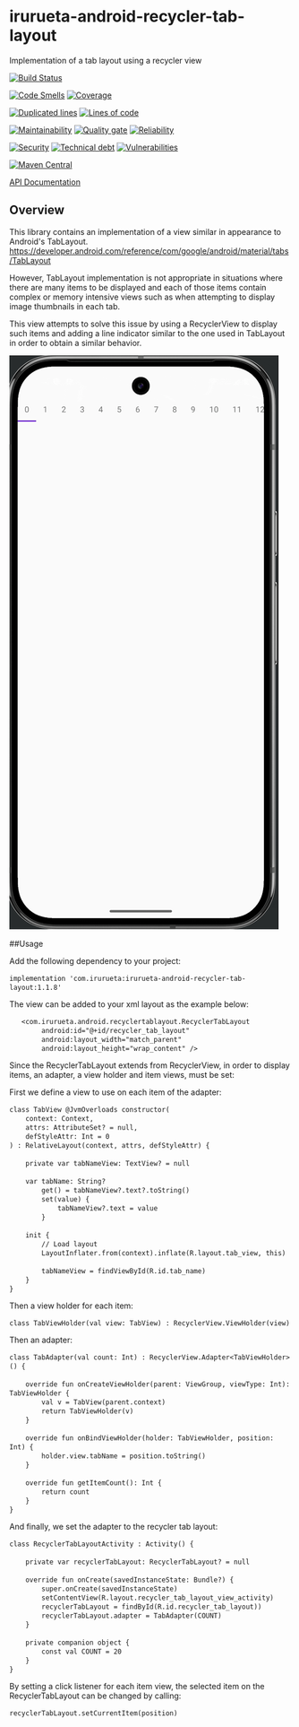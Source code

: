 # irurueta-android-recycler-tab-layout
Implementation of a tab layout using a recycler view

[![Build Status](https://github.com/albertoirurueta/irurueta-android-recycler-tab-layout/actions/workflows/main.yml/badge.svg)](https://github.com/albertoirurueta/irurueta-android-recycler-tab-layout/actions)

[![Code Smells](https://sonarcloud.io/api/project_badges/measure?project=albertoirurueta_irurueta-android-recycler-tab-layout&metric=code_smells)](https://sonarcloud.io/dashboard?id=albertoirurueta_irurueta-android-recycler-tab-layout)
[![Coverage](https://sonarcloud.io/api/project_badges/measure?project=albertoirurueta_irurueta-android-recycler-tab-layout&metric=coverage)](https://sonarcloud.io/dashboard?id=albertoirurueta_irurueta-android-recycler-tab-layout)

[![Duplicated lines](https://sonarcloud.io/api/project_badges/measure?project=albertoirurueta_irurueta-android-recycler-tab-layout&metric=duplicated_lines_density)](https://sonarcloud.io/dashboard?id=albertoirurueta_irurueta-android-recycler-tab-layout)
[![Lines of code](https://sonarcloud.io/api/project_badges/measure?project=albertoirurueta_irurueta-android-recycler-tab-layout&metric=ncloc)](https://sonarcloud.io/dashboard?id=albertoirurueta_irurueta-android-recycler-tab-layout)

[![Maintainability](https://sonarcloud.io/api/project_badges/measure?project=albertoirurueta_irurueta-android-recycler-tab-layout&metric=sqale_rating)](https://sonarcloud.io/dashboard?id=albertoirurueta_irurueta-android-recycler-tab-layout)
[![Quality gate](https://sonarcloud.io/api/project_badges/measure?project=albertoirurueta_irurueta-android-recycler-tab-layout&metric=alert_status)](https://sonarcloud.io/dashboard?id=albertoirurueta_irurueta-android-recycler-tab-layout)
[![Reliability](https://sonarcloud.io/api/project_badges/measure?project=albertoirurueta_irurueta-android-recycler-tab-layout&metric=reliability_rating)](https://sonarcloud.io/dashboard?id=albertoirurueta_irurueta-android-recycler-tab-layout)

[![Security](https://sonarcloud.io/api/project_badges/measure?project=albertoirurueta_irurueta-android-recycler-tab-layout&metric=security_rating)](https://sonarcloud.io/dashboard?id=albertoirurueta_irurueta-android-recycler-tab-layout)
[![Technical debt](https://sonarcloud.io/api/project_badges/measure?project=albertoirurueta_irurueta-android-recycler-tab-layout&metric=sqale_index)](https://sonarcloud.io/dashboard?id=albertoirurueta_irurueta-android-recycler-tab-layout)
[![Vulnerabilities](https://sonarcloud.io/api/project_badges/measure?project=albertoirurueta_irurueta-android-recycler-tab-layout&metric=vulnerabilities)](https://sonarcloud.io/dashboard?id=albertoirurueta_irurueta-android-recycler-tab-layout)

[![Maven Central](https://maven-badges.herokuapp.com/maven-central/com.irurueta/irurueta-android-recycler-tab-layout/badge.svg)](https://search.maven.org/artifact/com.irurueta/irurueta-android-recycler-tab-layout/1.0.0/aar)

[API Documentation](http://albertoirurueta.github.io/irurueta-android-recycler-tab-layout)

## Overview

This library contains an implementation of a view similar in appearance to Android's TabLayout.
https://developer.android.com/reference/com/google/android/material/tabs/TabLayout

However, TabLayout implementation is not appropriate in situations where there are many items to be
displayed and each of those items contain complex or memory intensive views such as when attempting
to display image thumbnails in each tab.

This view attempts to solve this issue by using a RecyclerView to display such items and adding a
line indicator similar to the one used in TabLayout in order to obtain a similar behavior.

![Demo](docs/video.gif)

##Usage

Add the following dependency to your project:

```
implementation 'com.irurueta:irurueta-android-recycler-tab-layout:1.1.8'
```

The view can be added to your xml layout as the example below:

```
   <com.irurueta.android.recyclertablayout.RecyclerTabLayout
        android:id="@+id/recycler_tab_layout"
        android:layout_width="match_parent"
        android:layout_height="wrap_content" />
```

Since the RecyclerTabLayout extends from RecyclerView,
in order to display items, an adapter, a view holder and item views, must be set:

First we define a view to use on each item of the adapter:
```
class TabView @JvmOverloads constructor(
    context: Context,
    attrs: AttributeSet? = null,
    defStyleAttr: Int = 0
) : RelativeLayout(context, attrs, defStyleAttr) {

    private var tabNameView: TextView? = null

    var tabName: String?
        get() = tabNameView?.text?.toString()
        set(value) {
            tabNameView?.text = value
        }

    init {
        // Load layout
        LayoutInflater.from(context).inflate(R.layout.tab_view, this)

        tabNameView = findViewById(R.id.tab_name)
    }
}
```

Then a view holder for each item:
```
class TabViewHolder(val view: TabView) : RecyclerView.ViewHolder(view)
```

Then an adapter:
```
class TabAdapter(val count: Int) : RecyclerView.Adapter<TabViewHolder>() {

    override fun onCreateViewHolder(parent: ViewGroup, viewType: Int): TabViewHolder {
        val v = TabView(parent.context)
        return TabViewHolder(v)
    }

    override fun onBindViewHolder(holder: TabViewHolder, position: Int) {
        holder.view.tabName = position.toString()
    }

    override fun getItemCount(): Int {
        return count
    }
}
```

And finally, we set the adapter to the recycler tab layout:
```
class RecyclerTabLayoutActivity : Activity() {

    private var recyclerTabLayout: RecyclerTabLayout? = null

    override fun onCreate(savedInstanceState: Bundle?) {
        super.onCreate(savedInstanceState)
        setContentView(R.layout.recycler_tab_layout_view_activity)
        recyclerTabLayout = findById(R.id.recycler_tab_layout))
        recyclerTabLayout.adapter = TabAdapter(COUNT)
    }
    
    private companion object {
        const val COUNT = 20
    }    
}

```

By setting a click listener for each item view, the selected item on the RecyclerTabLayout can be
changed by calling:
```
recyclerTabLayout.setCurrentItem(position)
```